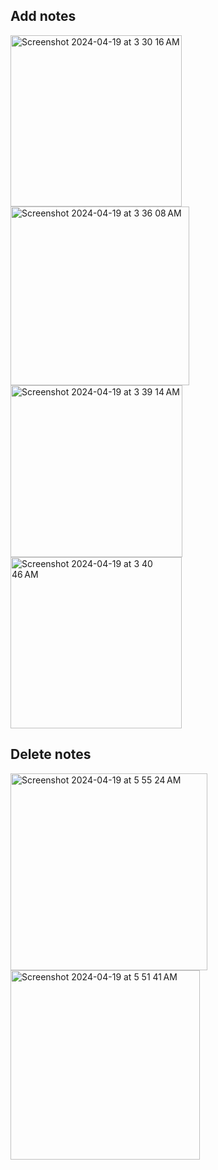 ## Add notes

<img width="274" alt="Screenshot 2024-04-19 at 3 30 16 AM" src="https://github.com/chiransiriwardhana/WatchOS-Note_App/assets/47823522/492a41b6-0d3c-4269-9b03-f6303eda0330">
<img width="286" alt="Screenshot 2024-04-19 at 3 36 08 AM" src="https://github.com/chiransiriwardhana/WatchOS-Note_App/assets/47823522/3e7842a5-d1f8-4241-94c6-57fd7f633a51">
<img width="275" alt="Screenshot 2024-04-19 at 3 39 14 AM" src="https://github.com/chiransiriwardhana/WatchOS-Note_App/assets/47823522/1d3de2ff-b7c8-43ce-bb8c-bf7aa8e0b261">
<img width="274" alt="Screenshot 2024-04-19 at 3 40 46 AM" src="https://github.com/chiransiriwardhana/WatchOS-Note_App/assets/47823522/965ec4c2-cadb-4d60-8b97-3bcfcab01bc9">


## Delete notes
<img width="315" alt="Screenshot 2024-04-19 at 5 55 24 AM" src="https://github.com/chiransiriwardhana/WatchOS-Note_App/assets/47823522/b24c3fbc-9ed1-47d4-8d00-bc7a07066ae4">

<img width="303" alt="Screenshot 2024-04-19 at 5 51 41 AM" src="https://github.com/chiransiriwardhana/WatchOS-Note_App/assets/47823522/2471c423-ae44-43dd-86e0-021f43f5fc4d">
